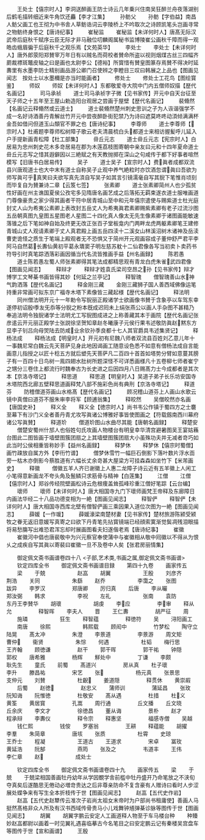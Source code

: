 <!-- { "loadSidebar": true } -->
　　王处士【僖宗时人】李洞送醉画王防士诗云几年乗兴住南吴狂醉兰舟夜落湖别后鹤毛描转细近来牛角饮还麤【李才江集】
　　孙鲂父
　　孙鲂【字伯益】南昌人鲂父画工也王彻为中书舎人草鲂诰词云李陵桥上不吟取次之诗顾凯笔头岂画寻常之物鲂终身恨之【唐诗纪事】
　　崔秘监
　　崔秘监【未详何时人】唐髙无际汉武帝后庭秋千赋序云臣无际才非马融位叨麟阁属秘书监博陵崔公画秋千障而得一观皓齿蛾眉徧于后庭秋千之观乐焉【文苑英华】
　　李处士
　　李处士【未详何时人】唐外郎荥阳郑賛宰万年日有以贼名而荷校者賛命所盗以视则烟煤古丝三四幅齐罽裁褾斑鼈皮轴之曰是画也太尉李公【德裕】所寳惜有賛皇图篆存焉賛不得决时延夀里有水墨李防士精别画品游公卿门召使辨之李瞪目三叹曰韩展之上品也【图画见闻志　按处士以水墨穪是亦当时能画者】
　　修处士
　　修处士工花鸟【图绘寳鉴】
　　师奴
　　师奴【未详何时人】东都敬爱寺大院中门内五僧师奴描【歴代名画记】
　　司马承祯
　　道士司马承祯字子微【见书家传】开元中自天台征至天子师之十五年至王屋山勅造阳台观居之尝画于屋壁【歴代名画记】
　　裴翛然【名画记云释翛然或云道士】
　　道士裴翛然楚州刺史思训之子为人诙谐强学不成一名好诗酒善丹青解丝竹开元中尝夜醉卧街犯禁乃为诗曰遮莫咚咚动湏倾满满杯金吾如借问但道玉山頽官不罪之也【唐诗纪事】
　　李尊师
　　道士李尊师【宗时人】杜甫题李尊师松树障子歌云老夫清晨梳白头都道士来相访握髪呼儿延入户手提新画青松障【杜工部集】
　　毌丘元志
　　道士毌丘元志【宪宗时人】白居易为忠州刺史花木多竒居易在郡为木莲荔枝图寄朝中亲友曰元和十四年夏命道士毌丘元志写之惜其遐僻因以三絶赋之有天教抛掷在深山之句咸传于都下好事者喧然模写【旧唐书白居易传】
　　吴子
　　道士吴子【宣宗时人】费眞者成都双流县兴唐观道士也大中末有道士自称吴子止观中养气絶粒时亦饮酒忽谓眞曰吾欲为师写眞可乎真笑曰夫欲写真先湏自写吴子如其言引镜濡毫自写其貎下笔惟肖顷刻而毕复自为賛兼诗二章【云笈七签】
　　张素卿
　　道士张素卿简州人也少孤贫性好画在州主谯国夏侯公孜宅多见隋唐名画艺成之后落拓无羁束遂衣道士服唯画道门尊像豪贵之家少得其画者干符中居青城山至中和元年僖宗遣使与赐紫道士杜光庭封丈人山为希夷公素卿上表改封五岳丈人为希夷眞君素卿赐紫素卿有老子过流沙图五岳朝真图九皇图五星图老人星图二十四化真人像太无先生像素卿于诸图画能敏速落锥之后下笔如神自始及终更无改正张百子堂板龛内门两畔龙虎两躯素卿笔王建修青城山丈人观请素卿于丈人真君殿上画五岳四渎十二溪女山林溪沼树木诸神及岳渎曹吏诡怪之质生于笔端上殿观者无不恐惧又于简州开元观画容成子董仲舒严君平李阿马自然葛长夀仙黄初平葛永璝窦子明左慈苏躭十二仙君像各写当初卖卜卖药书符导引时真笔踪洒落彩画因循当代名流皆推画手益【州名画録】
　　陈若愚
　　道士陈若愚左蜀人师张素卿得其笔法成都精思观有青龙白虎朱雀武四君像【图画见闻志】
　　释辩才
　　释辩才姓袁氏梁司空昂之孙【见书家传】辩才博学工文琴棊书画皆得其妙【何延之兰亭记】
　　释智瑰
　　僧智瑰善山水神气韵洒落【歴代名画记】
　　释金刚三藏
　　金刚三藏狮子国人善西域佛像运笔持重非常画可拟东京广福寺木塔下素像皆三藏起様【歴代名画记】
　　释法明
　　同州僧法明开元十一年勅令写貎丽正殿诸学士欲画像书賛于含象亭以车驾东幸遂停初诏殷季友旡忝等分貎之粉本旣成迟囘未上绢张燕公以画人手杂图不甚精乃奉追法明令独貎诸学士法明尤工写貎图成进之上称善藏其本于画院【歴代名画记张彦逺云开元丽正殿学士张説徐坚贺知章赵冬曦康子元侯行果韦述敬防眞赵黙东方显李子钊吕向母焸陆去防咸业余钦孙季良都十七人其官爵具韦述集贤记】
　　释杨法成
　　释杨法成【明皇时人】开元初有尼魏八师者双流县百姓刘乙意儿年十一事魏尼常白魏云先天菩萨见身此地因谒画工随意设色悉不如意有僧杨法成自言能画意儿指授之以匠十稔五方就后塑先天菩萨凡二百四十首首如塔势分臂如意蔓其膀子有一百四十日鸟树一鳯四翅水肚树所题深怪不可详悉画様凡十五卷柳七师者崔宁之甥分三卷住上都流行时魏奉古为长史进之后因四月八日赐髙力士今成都者是其次本【京洛寺塔记】
　　释思道
　　释思道【明皇时人】吴道子弟子长乐坊安国寺木塔院西北廊五壁释思道画释梵八部不施彩色尚有典刑【京洛寺塔记】
　　释道芬
　　防稽僧道芬画山水格髙【歴代名画记】
　　顾况稽山道芬上人画山水歌云镜中真僧曰道芬不服朱审李将军【顾逋翁集】
　　释皎然
　　吴僧皎然亦名画【唐国史补】
　　释义全
　　释义全【徳宗时人】尚书韦公作镇于蜀四方之士麏至幕下有沙门义全者善丹青尤攻写眞诸公博雅好事皆使图画之【符载劔南西川幕府诸公写眞賛】
　　释道玠
　　僧道玠图山水曲尽其能【唐朝名画録】
　　释楚安
　　僧楚安蜀州什邡人也俗姓句氏攻画人物楼台有明皇幸华清宫避暑图吴王宴姑蘓台图此二图皆画于墙壁图簇团扇之上其墙壁图簇团扇大小虽殊功夫并无减者竒巧如此当时公侯相重皆称妙手【益州名画録】
　　释梦休
　　释梦休【僖宗时蜀僧】画竹疎放自属方外【李衎竹谱】
　　僧梦休雪竹一幅巨石倒影下落叶数片浮水靣旁一枯木亦倒影今蔡胜道有六幅长丈余竒甚大屋梁方可挂森森如坐竹下【米芾画史】
　　释徽
　　僧徽五羊人齐已谢徽上人惠二龙障子诗云近有五羊徽上人闲工小笔得意新画龙不夸头角及鬛鳞只求筋骨与精神【白莲集】
　　江僧
　　江僧【僖宗时人】郑谷传经院壁画松诗云危根痩盖耸孤峰珍重江僧好笔踪【云台编】
　　瓌师
　　瓌师【未详何时人】唐大相国寺九门下瓌师画梵王帝释及东廊障日内画法华经二十八品功德变相为一絶【图画见闻志】
　　释智俨
　　释智俨【未详何时人】唐大相国寺西库北壁有僧智俨画三乘因果入道位次图为一絶【图画见闻志】
　　薛媛【一作瑗】
　　薛媛濠梁南楚材妻【见书家传】楚材旅游陈颍受颍牧之眷无返旧意媛写真寄之曰欲下丹青笔先拈寳镜端已经顔索寞渐觉鬓凋残泪眼描将易愁膓写出难恐君浑忘却时展画图看夫妇遂偕老焉【唐诗纪事】
　　崔徽
　　崔徽河中倡也唐裴敬中为兴元察官奉使蒲中与崔徽相从敬中囘徽以不得从为恨乆之成疾自写其眞以寄裴曰崔徽一旦不及卷中人矣【张君房丽情集】

　　御定佩文斋书画谱卷四十八
<子部,艺术类,书画之属,御定佩文斋书画谱>
　　钦定四库全书
　　御定佩文斋书画谱目録
　　第四十九卷
　　画家传五
　　梁
　　于兢　　　　　　赵嵓
　　胡翼　　　　　　王殷
　　刘彦齐　　　　　荆浩
　　关同　　　　　　朱繇
　　赵乔　　　　　　李霭之
　　张图　　　　　　跋异
　　李罗汉　　　　　郑唐卿
　　厉归真
　　后唐
　　李从曮　　　　　郑汝弼
　　韩求　　　　　　李祝
　　左礼　　　　　　张南
　　袁防　　　　　　东丹王李賛华
　　胡瓌　　　　　　胡虔
　　李应　　　　　李审
　　释从允　　　　　释智晖
　　李夫人
　　晋
　　王仁夀　　　　　胡严征
　　周
　　施璘　　　　　　狂生
　　释智蕴　　　　　释徳符
　　吴
　　浔阳画工
　　南唐
　　徐熙　　　　　　韩熙载
　　顾闳中　　　　　竹梦松
　　陶守立　　　　　陆晃
　　髙太冲　　　　　朱澄
　　李景道　　　　　李景游
　　周文矩　　　　　曹仲
　　衞贤　　　　　　朱悰
　　何遇　　　　　　杜韬
　　梅行思　　　　　王齐翰
　　顾徳谦　　　　　赵干
　　郭干晖　　　　　郭干祐
　　钟隠　　　　　　郭权
　　唐希雅　　　　　杨辉
　　觧处中　　　　　丁谦
　　李颇　　　　　　耿先生
　　童氏
　　前蜀
　　髙道兴　　　　　房从真
　　杜子瓌　　　　　李升
　　滕昌祐　　　　　宋艺
　　张　　　　　　杨元真
　　张景思　　　　　支仲元
　　刘賛　　　　　　杜齯
　　姜道隠　　　　　释贯休
　　黄崇嘏
　　后蜀
　　赵徳　　　　　赵忠义
　　蒲师训　　　　　蒲延昌
　　张玫　　　　　　阮知诲
　　阮惟徳　　　　　杜敬安
　　髙从遇　　　　　杜措
　　杜义　　　　　黄筌
　　黄居寳　　　　　孔嵩
　　周行通　　　　　丘文播
　　丘文晓　　　　　丘余庆
　　李文才　　　　　徐徳昌
　　董从诲　　　　　景朴
　　赵才　　　　　　程承辩
　　李夀仪　　　　　释令宗
　　释惠坚　　　　　福感寺僧
　　吴越
　　钱仁熙　　　　　钱侒
　　罗塞翁　　　　　王耕
　　释蕴能
　　胡擢　　　　　　李羣
　　朱简章　　　　　唐垓
　　张质　　　　　　杜霄
　　史琼　　　　　　王乔士
　　程凝　　　　　　王道古
　　王道求　　　　　宋卓
　　冨玫　　　　　　黄延浩
　　阮郜　　　　　　燕筠
　　张及之　　　　　韦道丰
　　王伟　　　　　　李仁章
　　赵　　　　　　成处士

　　钦定四库全书
　　御定佩文斋书画谱卷四十九
　　画家传五
　　梁
　　于兢
　　于兢梁相国善画牡丹幼年从学因覩学舎前槛中牡丹盛开乃命笔放之不浃旬夺真矣后遂酷思无倦动必増竒贵达之后非尊亲防命不复含豪有人赠诗曰看时人步涩展处蝶争来有写生全本折枝传于世【图画见闻志】
　　赵嵓【五代史作岩】
　　赵嵓【五代史赵犨传云准次子岩尚太祖女末帝时为户部尚书租庸使】善画人马挺然髙格非众人所及有汉书西域传骨贵马小儿戏舞钟馗弹棊诊脉等图传于世【图画见闻志】
　　胡翼
　　胡翼字鹏云安定人工画道释人物至于车马楼台种
　　种臻妙赵嵓都尉以画着一时见翼礼遇喜临摹古今名笔目之曰安定鹏云记有秦楼吴宫盘车等图传于世【宣和画谱】
　　王殷
